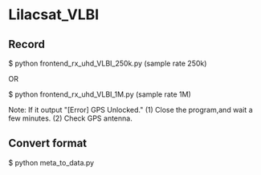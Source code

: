 Lilacsat_VLBI
=======================================================

Record
-------------------------------------------------------
$ python frontend_rx_uhd_VLBI_250k.py
(sample rate 250k)

OR

$ python frontend_rx_uhd_VLBI_1M.py 
(sample rate 1M)

Note:
If it output "[Error] GPS Unlocked."
(1) Close the program,and wait a few minutes.
(2) Check GPS antenna.

Convert format
-------------------------------------------------------
$ python meta_to_data.py 
